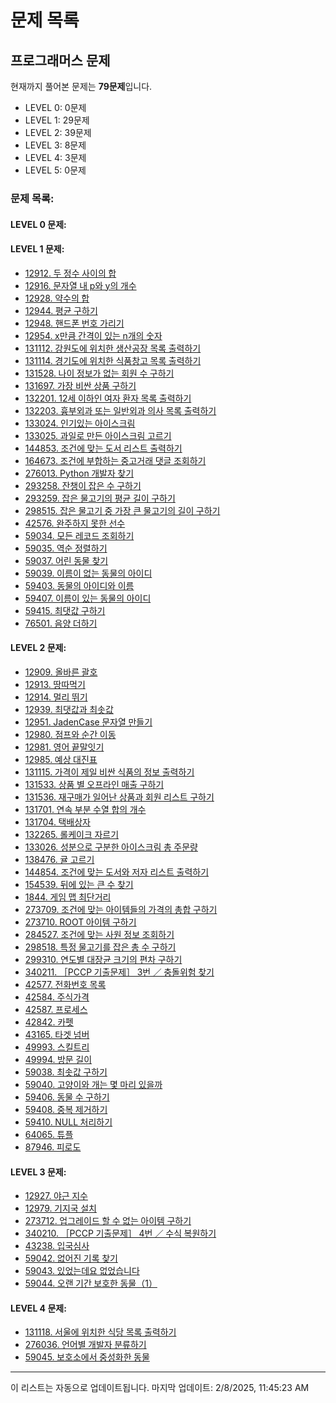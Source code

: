 
# 문제 목록

## 프로그래머스 문제
현재까지 풀어본 문제는 **79문제**입니다.
- LEVEL 0: 0문제
- LEVEL 1: 29문제
- LEVEL 2: 39문제
- LEVEL 3: 8문제
- LEVEL 4: 3문제
- LEVEL 5: 0문제

### 문제 목록:

#### LEVEL 0 문제:


#### LEVEL 1 문제:
- [12912. 두 정수 사이의 합](프로그래머스/1/12912. 두 정수 사이의 합)
- [12916. 문자열 내 p와 y의 개수](프로그래머스/1/12916. 문자열 내 p와 y의 개수)
- [12928. 약수의 합](프로그래머스/1/12928. 약수의 합)
- [12944. 평균 구하기](프로그래머스/1/12944. 평균 구하기)
- [12948. 핸드폰 번호 가리기](프로그래머스/1/12948. 핸드폰 번호 가리기)
- [12954. x만큼 간격이 있는 n개의 숫자](프로그래머스/1/12954. x만큼 간격이 있는 n개의 숫자)
- [131112. 강원도에 위치한 생산공장 목록 출력하기](프로그래머스/1/131112. 강원도에 위치한 생산공장 목록 출력하기)
- [131114. 경기도에 위치한 식품창고 목록 출력하기](프로그래머스/1/131114. 경기도에 위치한 식품창고 목록 출력하기)
- [131528. 나이 정보가 없는 회원 수 구하기](프로그래머스/1/131528. 나이 정보가 없는 회원 수 구하기)
- [131697. 가장 비싼 상품 구하기](프로그래머스/1/131697. 가장 비싼 상품 구하기)
- [132201. 12세 이하인 여자 환자 목록 출력하기](프로그래머스/1/132201. 12세 이하인 여자 환자 목록 출력하기)
- [132203. 흉부외과 또는 일반외과 의사 목록 출력하기](프로그래머스/1/132203. 흉부외과 또는 일반외과 의사 목록 출력하기)
- [133024. 인기있는 아이스크림](프로그래머스/1/133024. 인기있는 아이스크림)
- [133025. 과일로 만든 아이스크림 고르기](프로그래머스/1/133025. 과일로 만든 아이스크림 고르기)
- [144853. 조건에 맞는 도서 리스트 출력하기](프로그래머스/1/144853. 조건에 맞는 도서 리스트 출력하기)
- [164673. 조건에 부합하는 중고거래 댓글 조회하기](프로그래머스/1/164673. 조건에 부합하는 중고거래 댓글 조회하기)
- [276013. Python 개발자 찾기](프로그래머스/1/276013. Python 개발자 찾기)
- [293258. 잔챙이 잡은 수 구하기](프로그래머스/1/293258. 잔챙이 잡은 수 구하기)
- [293259. 잡은 물고기의 평균 길이 구하기](프로그래머스/1/293259. 잡은 물고기의 평균 길이 구하기)
- [298515. 잡은 물고기 중 가장 큰 물고기의 길이 구하기](프로그래머스/1/298515. 잡은 물고기 중 가장 큰 물고기의 길이 구하기)
- [42576. 완주하지 못한 선수](프로그래머스/1/42576. 완주하지 못한 선수)
- [59034. 모든 레코드 조회하기](프로그래머스/1/59034. 모든 레코드 조회하기)
- [59035. 역순 정렬하기](프로그래머스/1/59035. 역순 정렬하기)
- [59037. 어린 동물 찾기](프로그래머스/1/59037. 어린 동물 찾기)
- [59039. 이름이 없는 동물의 아이디](프로그래머스/1/59039. 이름이 없는 동물의 아이디)
- [59403. 동물의 아이디와 이름](프로그래머스/1/59403. 동물의 아이디와 이름)
- [59407. 이름이 있는 동물의 아이디](프로그래머스/1/59407. 이름이 있는 동물의 아이디)
- [59415. 최댓값 구하기](프로그래머스/1/59415. 최댓값 구하기)
- [76501. 음양 더하기](프로그래머스/1/76501. 음양 더하기)

#### LEVEL 2 문제:
- [12909. 올바른 괄호](프로그래머스/2/12909. 올바른 괄호)
- [12913. 땅따먹기](프로그래머스/2/12913. 땅따먹기)
- [12914. 멀리 뛰기](프로그래머스/2/12914. 멀리 뛰기)
- [12939. 최댓값과 최솟값](프로그래머스/2/12939. 최댓값과 최솟값)
- [12951. JadenCase 문자열 만들기](프로그래머스/2/12951. JadenCase 문자열 만들기)
- [12980. 점프와 순간 이동](프로그래머스/2/12980. 점프와 순간 이동)
- [12981. 영어 끝말잇기](프로그래머스/2/12981. 영어 끝말잇기)
- [12985. 예상 대진표](프로그래머스/2/12985. 예상 대진표)
- [131115. 가격이 제일 비싼 식품의 정보 출력하기](프로그래머스/2/131115. 가격이 제일 비싼 식품의 정보 출력하기)
- [131533. 상품 별 오프라인 매출 구하기](프로그래머스/2/131533. 상품 별 오프라인 매출 구하기)
- [131536. 재구매가 일어난 상품과 회원 리스트 구하기](프로그래머스/2/131536. 재구매가 일어난 상품과 회원 리스트 구하기)
- [131701. 연속 부분 수열 합의 개수](프로그래머스/2/131701. 연속 부분 수열 합의 개수)
- [131704. 택배상자](프로그래머스/2/131704. 택배상자)
- [132265. 롤케이크 자르기](프로그래머스/2/132265. 롤케이크 자르기)
- [133026. 성분으로 구분한 아이스크림 총 주문량](프로그래머스/2/133026. 성분으로 구분한 아이스크림 총 주문량)
- [138476. 귤 고르기](프로그래머스/2/138476. 귤 고르기)
- [144854. 조건에 맞는 도서와 저자 리스트 출력하기](프로그래머스/2/144854. 조건에 맞는 도서와 저자 리스트 출력하기)
- [154539. 뒤에 있는 큰 수 찾기](프로그래머스/2/154539. 뒤에 있는 큰 수 찾기)
- [1844. 게임 맵 최단거리](프로그래머스/2/1844. 게임 맵 최단거리)
- [273709. 조건에 맞는 아이템들의 가격의 총합 구하기](프로그래머스/2/273709. 조건에 맞는 아이템들의 가격의 총합 구하기)
- [273710. ROOT 아이템 구하기](프로그래머스/2/273710. ROOT 아이템 구하기)
- [284527. 조건에 맞는 사원 정보 조회하기](프로그래머스/2/284527. 조건에 맞는 사원 정보 조회하기)
- [298518. 특정 물고기를 잡은 총 수 구하기](프로그래머스/2/298518. 특정 물고기를 잡은 총 수 구하기)
- [299310. 연도별 대장균 크기의 편차 구하기](프로그래머스/2/299310. 연도별 대장균 크기의 편차 구하기)
- [340211. ［PCCP 기출문제］ 3번 ／ 충돌위험 찾기](프로그래머스/2/340211. ［PCCP 기출문제］ 3번 ／ 충돌위험 찾기)
- [42577. 전화번호 목록](프로그래머스/2/42577. 전화번호 목록)
- [42584. 주식가격](프로그래머스/2/42584. 주식가격)
- [42587. 프로세스](프로그래머스/2/42587. 프로세스)
- [42842. 카펫](프로그래머스/2/42842. 카펫)
- [43165. 타겟 넘버](프로그래머스/2/43165. 타겟 넘버)
- [49993. 스킬트리](프로그래머스/2/49993. 스킬트리)
- [49994. 방문 길이](프로그래머스/2/49994. 방문 길이)
- [59038. 최솟값 구하기](프로그래머스/2/59038. 최솟값 구하기)
- [59040. 고양이와 개는 몇 마리 있을까](프로그래머스/2/59040. 고양이와 개는 몇 마리 있을까)
- [59406. 동물 수 구하기](프로그래머스/2/59406. 동물 수 구하기)
- [59408. 중복 제거하기](프로그래머스/2/59408. 중복 제거하기)
- [59410. NULL 처리하기](프로그래머스/2/59410. NULL 처리하기)
- [64065. 튜플](프로그래머스/2/64065. 튜플)
- [87946. 피로도](프로그래머스/2/87946. 피로도)

#### LEVEL 3 문제:
- [12927. 야근 지수](프로그래머스/3/12927. 야근 지수)
- [12979. 기지국 설치](프로그래머스/3/12979. 기지국 설치)
- [273712. 업그레이드 할 수 없는 아이템 구하기](프로그래머스/3/273712. 업그레이드 할 수 없는 아이템 구하기)
- [340210. ［PCCP 기출문제］ 4번 ／ 수식 복원하기](프로그래머스/3/340210. ［PCCP 기출문제］ 4번 ／ 수식 복원하기)
- [43238. 입국심사](프로그래머스/3/43238. 입국심사)
- [59042. 없어진 기록 찾기](프로그래머스/3/59042. 없어진 기록 찾기)
- [59043. 있었는데요 없었습니다](프로그래머스/3/59043. 있었는데요 없었습니다)
- [59044. 오랜 기간 보호한 동물（1）](프로그래머스/3/59044. 오랜 기간 보호한 동물（1）)

#### LEVEL 4 문제:
- [131118. 서울에 위치한 식당 목록 출력하기](프로그래머스/4/131118. 서울에 위치한 식당 목록 출력하기)
- [276036. 언어별 개발자 분류하기](프로그래머스/4/276036. 언어별 개발자 분류하기)
- [59045. 보호소에서 중성화한 동물](프로그래머스/4/59045. 보호소에서 중성화한 동물)
---

이 리스트는 자동으로 업데이트됩니다. 마지막 업데이트: 2/8/2025, 11:45:23 AM
    